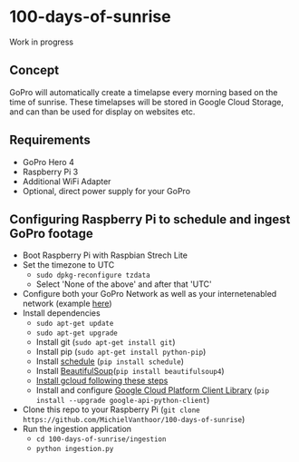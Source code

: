 # 100-days-of-sunrise

Work in progress

## Concept
GoPro will automatically create a timelapse every morning based on the time of sunrise.
These timelapses will be stored in Google Cloud Storage, and can than be used for display on websites etc.

## Requirements
* GoPro Hero 4
* Raspberry Pi 3
* Additional WiFi Adapter
* Optional, direct power supply for your GoPro

## Configuring Raspberry Pi to schedule and ingest GoPro footage
* Boot Raspberry Pi with Raspbian Strech Lite
* Set the timezone to UTC
  * `sudo dpkg-reconfigure tzdata`
  * Select 'None of the above' and after that 'UTC'
* Configure both your GoPro Network as well as your internetenabled network (example [here](http://www.processthings.com/post/66023171876/how-to-connect-your-raspberry-pi-to-two-wi-fi))
* Install dependencies
  * `sudo apt-get update`
  * `sudo apt-get upgrade`
  * Install git (`sudo apt-get install git`)
  * Install pip (`sudo apt-get install python-pip`)
  * Install [schedule](https://github.com/dbader/schedule) (`pip install schedule`)
  * Install [BeautifulSoup](https://www.crummy.com/software/BeautifulSoup/bs4/doc/)(`pip install beautifulsoup4`)
  * [Install gcloud following these steps](https://cloud.google.com/sdk/docs/quickstart-linux)
  * Install and configure [Google Cloud Platform Client Library](https://cloud.google.com/compute/docs/tutorials/python-guide) (`pip install --upgrade google-api-python-client`)
* Clone this repo to your Raspberry Pi (`git clone https://github.com/MichielVanthoor/100-days-of-sunrise`)
* Run the ingestion application
  * `cd 100-days-of-sunrise/ingestion`
  * `python ingestion.py`
